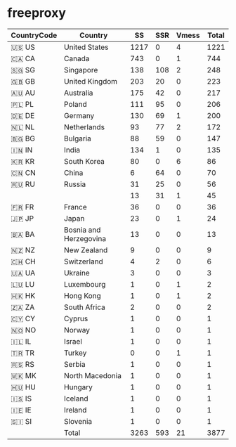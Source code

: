 # freeproxy

|CountryCode|Country|SS|SSR|Vmess|Total|
|  ----  | ----  |  ----  | ----  |  ----  | ----  |
|🇺🇸 US|United States|1217|0|4|1221|
|🇨🇦 CA|Canada|743|0|1|744|
|🇸🇬 SG|Singapore|138|108|2|248|
|🇬🇧 GB|United Kingdom|203|20|0|223|
|🇦🇺 AU|Australia|175|42|0|217|
|🇵🇱 PL|Poland|111|95|0|206|
|🇩🇪 DE|Germany|130|69|1|200|
|🇳🇱 NL|Netherlands|93|77|2|172|
|🇧🇬 BG|Bulgaria|88|59|0|147|
|🇮🇳 IN|India|134|1|0|135|
|🇰🇷 KR|South Korea|80|0|6|86|
|🇨🇳 CN|China|6|64|0|70|
|🇷🇺 RU|Russia|31|25|0|56|
| ||13|31|1|45|
|🇫🇷 FR|France|36|0|0|36|
|🇯🇵 JP|Japan|23|0|1|24|
|🇧🇦 BA|Bosnia and Herzegovina|13|0|0|13|
|🇳🇿 NZ|New Zealand|9|0|0|9|
|🇨🇭 CH|Switzerland|4|2|0|6|
|🇺🇦 UA|Ukraine|3|0|0|3|
|🇱🇺 LU|Luxembourg|1|0|1|2|
|🇭🇰 HK|Hong Kong|1|0|1|2|
|🇿🇦 ZA|South Africa|2|0|0|2|
|🇨🇾 CY|Cyprus|1|0|0|1|
|🇳🇴 NO|Norway|1|0|0|1|
|🇮🇱 IL|Israel|1|0|0|1|
|🇹🇷 TR|Turkey|0|0|1|1|
|🇷🇸 RS|Serbia|1|0|0|1|
|🇲🇰 MK|North Macedonia|1|0|0|1|
|🇭🇺 HU|Hungary|1|0|0|1|
|🇮🇸 IS|Iceland|1|0|0|1|
|🇮🇪 IE|Ireland|1|0|0|1|
|🇸🇮 SI|Slovenia|1|0|0|1|
||Total|3263|593|21|3877|

